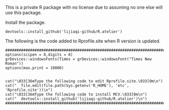 This is a private R package with no license due to assuming no one else will use this package.

Install the package.
```
devtools::install_github('lijiaqi-github/R.atelier')
```

The following is the code added to Rprofile.site when R version is updated.<br>
```
################################################################################
options(scipen = 8,digits = 8)
grDevices::windowsFonts(Times = grDevices::windowsFont("Times New Roman"))
options(max.print = 10000)


cat("\033[36mType the following code to edit Rprofile.site.\033[0m\n")
cat("  file.edit(file.path(Sys.getenv('R_HOME'), 'etc', 'Rprofile.site'))\n")
cat("\033[36mType the following code to install MCV.\033[0m\n")
cat("  devtools::install_github('lijiaqi-github/R.atelier')\n")
################################################################################
```
